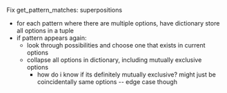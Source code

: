 Fix get_pattern_matches: superpositions
- for each pattern where there are multiple options, have dictionary store all options in a tuple
- if pattern appears again:
  - look through possibilities and choose one that exists in current options
  - collapse all options in dictionary, including mutually exclusive options
    - how do i know if its definitely mutually exclusive? might just be coincidentally same options -- edge case though
